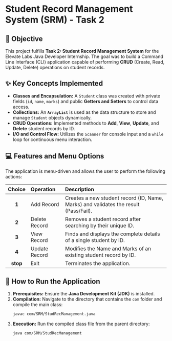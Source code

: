 # Student Record Management System (SRM) - Task 2

## 🎯 Objective
This project fulfills **Task 2: Student Record Management System** for the Elevate Labs Java Developer Internship. The goal was to build a Command Line Interface (CLI) application capable of performing **CRUD** (Create, Read, Update, Delete) operations on student records.

## ✨ Key Concepts Implemented

* **Classes and Encapsulation:** A `Student` class was created with private fields (`id`, `name`, `marks`) and public **Getters and Setters** to control data access.
* **Collections:** An **`ArrayList`** is used as the data structure to store and manage `Student` objects dynamically.
* **CRUD Operations:** Implemented methods to **Add**, **View**, **Update**, and **Delete** student records by ID.
* **I/O and Control Flow:** Utilizes the `Scanner` for console input and a `while` loop for continuous menu interaction.

## 💻 Features and Menu Options

The application is menu-driven and allows the user to perform the following actions:

| Choice | Operation | Description |
| :---: | :--- | :--- |
| **1** | Add Record | Creates a new student record (ID, Name, Marks) and validates the result (Pass/Fail). |
| **2** | Delete Record | Removes a student record after searching by their unique ID. |
| **3** | View Record | Finds and displays the complete details of a single student by ID. |
| **4** | Update Record | Modifies the Name and Marks of an existing student record by ID. |
| **stop** | Exit | Terminates the application. |

## 🚀 How to Run the Application

1.  **Prerequisites:** Ensure the **Java Development Kit (JDK)** is installed.
2.  **Compilation:** Navigate to the directory that contains the `com` folder and compile the main class:
    ```bash
    javac com/SRM/StudRecManagement.java
    ```
3.  **Execution:** Run the compiled class file from the parent directory:
    ```bash
    java com/SRM/StudRecManagement
    ```
